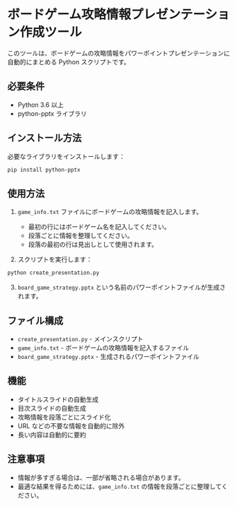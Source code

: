# ボードゲーム攻略情報プレゼンテーション作成ツール

このツールは、ボードゲームの攻略情報をパワーポイントプレゼンテーションに自動的にまとめる Python スクリプトです。

## 必要条件

- Python 3.6 以上
- python-pptx ライブラリ

## インストール方法

必要なライブラリをインストールします：

```bash
pip install python-pptx
```

## 使用方法

1. `game_info.txt` ファイルにボードゲームの攻略情報を記入します。

   - 最初の行にはボードゲーム名を記入してください。
   - 段落ごとに情報を整理してください。
   - 段落の最初の行は見出しとして使用されます。

2. スクリプトを実行します：

```bash
python create_presentation.py
```

3. `board_game_strategy.pptx` という名前のパワーポイントファイルが生成されます。

## ファイル構成

- `create_presentation.py` - メインスクリプト
- `game_info.txt` - ボードゲームの攻略情報を記入するファイル
- `board_game_strategy.pptx` - 生成されるパワーポイントファイル

## 機能

- タイトルスライドの自動生成
- 目次スライドの自動生成
- 攻略情報を段落ごとにスライド化
- URL などの不要な情報を自動的に除外
- 長い内容は自動的に要約

## 注意事項

- 情報が多すぎる場合は、一部が省略される場合があります。
- 最適な結果を得るためには、`game_info.txt` の情報を段落ごとに整理してください。
